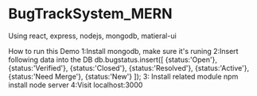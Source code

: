 # BugTrackSystem_MERN
Using react, express, nodejs, mongodb, matieral-ui

How to run this Demo
1:Install mongodb, make sure it's runing
2:Insert following data into the DB
db.bugstatus.insert([
  {status:'Open'},
  {status:'Verified'},
  {status:'Closed'},
  {status:'Resolved'},
  {status:'Active'},
  {status:'Need Merge'},
  {status:'New'}
]);
3: Install related module 
npm install
node server
4:Visit localhost:3000